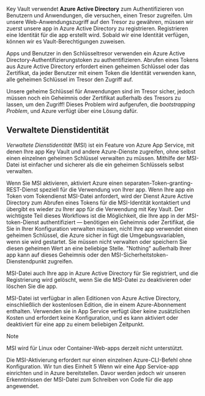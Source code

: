 Key Vault verwendet **Azure Active Directory** zum Authentifizieren von Benutzern und Anwendungen, die versuchen, einen Tresor zugreifen. Um unsere Web-Anwendungszugriff auf den Tresor zu gewähren, müssen wir zuerst unsere app in Azure Active Directory zu registrieren. Registrieren eine Identität für die app erstellt wird. Sobald wir eine Identität verfügen, können wir es Vault-Berechtigungen zuweisen.

Apps und Benutzer in den Schlüsseltresor verwenden ein Azure Active Directory-Authentifizierungstoken zu authentifizieren. Abrufen eines Tokens aus Azure Active Directory erfordert einen geheimen Schlüssel oder das Zertifikat, da jeder Benutzer mit einem Token die Identität verwenden kann, alle geheimen Schlüssel im Tresor den Zugriff auf.

Unsere geheime Schlüssel für Anwendungen sind im Tresor sicher, jedoch müssen noch ein Geheimnis oder Zertifikat außerhalb des Tresors zu lassen, um den Zugriff! Dieses Problem wird aufgerufen, die *bootstrapping Problem*, und Azure verfügt über eine Lösung dafür.

## <a name="managed-service-identity"></a>Verwaltete Dienstidentität

*Verwaltete Dienstidentität* (MSI) ist ein Feature von Azure App Service, mit denen Ihre app Key Vault und andere Azure-Dienste zugreifen, ohne selbst einen einzelnen geheimen Schlüssel verwalten zu müssen. Mithilfe der MSI-Datei ist einfacher und sicherer als die ein geheimen Schlüssels selbst verwalten.

Wenn Sie MSI aktivieren, aktiviert Azure einen separaten-Token-granting-REST-Dienst speziell für die Verwendung von Ihrer app. Wenn Ihre app ein Token vom Tokendienst MSI-Datei anfordert, wird der Dienst Azure Active Directory zum Abrufen eines Tokens für die MSI-Identität kontaktiert und übergibt es wieder zu Ihrer app für die Verwendung mit Key Vault. Der wichtigste Teil dieses Workflows ist die Möglichkeit, die Ihre app in der MSI-token-Dienst authentifiziert &mdash; benötigen ein Geheimnis oder Zertifikat, die Sie in Ihrer Konfiguration verwalten müssen, nicht Ihre app verwendet einen geheimen Schlüssel, die Azure sicher in fügt die Umgebungsvariablen, wenn sie wird gestartet. Sie müssen nicht verwalten oder speichern Sie diesen geheimen Wert an eine beliebige Stelle. "Nothing" außerhalb Ihrer app kann auf dieses Geheimnis oder den MSI-Sicherheitstoken-Dienstendpunkt zugreifen.

MSI-Datei auch Ihre app in Azure Active Directory für Sie registriert, und die Registrierung wird gelöscht, wenn Sie die MSI-Datei zu deaktivieren oder löschen Sie die app.

MSI-Datei ist verfügbar in allen Editionen von Azure Active Directory, einschließlich der kostenlosen Edition, die in einem Azure-Abonnement enthalten. Verwenden sie in App Service verfügt über keine zusätzlichen Kosten und erfordert keine Konfiguration, und es kann aktiviert oder deaktiviert für eine app zu einem beliebigen Zeitpunkt.

> [!NOTE]
> MSI wird für Linux oder Container-Web-apps derzeit nicht unterstützt.

Die MSI-Aktivierung erfordert nur einen einzelnen Azure-CLI-Befehl ohne Konfiguration. Wir tun dies Einheit 5 Wenn wir eine App Service-app einrichten und in Azure bereitstellen. Davor werden jedoch wir unseren Erkenntnissen der MSI-Datei zum Schreiben von Code für die app angewendet.